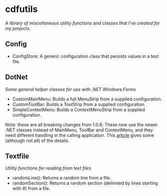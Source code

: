 # cdfutils

_A library of miscellaneous utility functions and classes that I've created for my projects._

## Config

+ ConfigStore: A generic configuration class that persists values in a text file.

## DotNet
_Some general helper classes for use with .NET Windows.Forms_

+ CustomMainMenu: Builds a full MenuStrip from a supplied configuration.
+ CustomToolBar: Builds a ToolStrip from a supplied configuration.
+ SimpleContextMenu: Builds a ContextMenuStrip from a supplied configuration.

Note: these are all breaking changes from 1.0.8; These now use the newer .NET classes instead of MainMenu, ToolBar and ContextMenu, and they need different handling in the calling application. This [article](https://www.codeproject.com/Articles/12953/Upgrading-from-MainMenu-and-ToolBar-to-MenuStrip-a) gives some (although not all) of the details.

## Textfile
_Utility functions for reading from text files_

+ randomLine(): Returns a random line from a file.
+ randomSection(): Returns a random section (delimited by lines starting with #) from a file.
